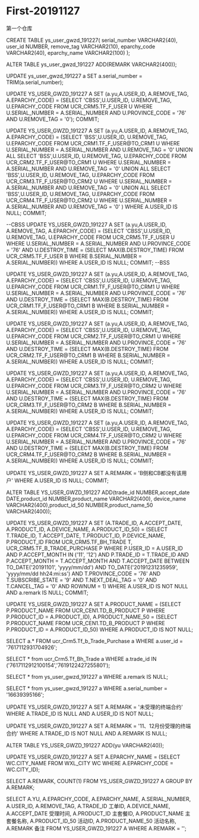 # First-20191127
第一个仓库


CREATE TABLE ys_user_gwzd_191227(
serial_number VARCHAR2(40),
user_id NUMBER,
remove_tag VARCHAR2(10),
eparchy_code VARCHAR2(40),
eparchy_name VARCHAR2(100)
);

ALTER TABLE ys_user_gwzd_191227 ADD(REMARK VARCHAR2(400));

UPDATE ys_user_gwzd_191227 a
SET a.serial_number = TRIM(a.serial_number);


UPDATE YS_USER_GWZD_191227 A
   SET (a.yu,A.USER_ID, A.REMOVE_TAG, A.EPARCHY_CODE) =
       (SELECT 'CBSS',U.USER_ID, U.REMOVE_TAG, U.EPARCHY_CODE
          FROM UCR_CRM5.TF_F_USER U
         WHERE U.SERIAL_NUMBER = A.SERIAL_NUMBER
           AND U.PROVINCE_CODE = '76'
           AND U.REMOVE_TAG = '0');
COMMIT;

UPDATE YS_USER_GWZD_191227 A
   SET (a.yu,A.USER_ID, A.REMOVE_TAG, A.EPARCHY_CODE) =
       (SELECT 'BSS',U.USER_ID, U.REMOVE_TAG, U.EPARCHY_CODE
          FROM UCR_CRM1.TF_F_USER@TO_CRM1 U
         WHERE U.SERIAL_NUMBER = A.SERIAL_NUMBER
           AND U.REMOVE_TAG = '0'
        UNION ALL
        SELECT 'BSS',U.USER_ID, U.REMOVE_TAG, U.EPARCHY_CODE
          FROM UCR_CRM2.TF_F_USER@TO_CRM1 U
         WHERE U.SERIAL_NUMBER = A.SERIAL_NUMBER
           AND U.REMOVE_TAG = '0'
        UNION ALL
        SELECT 'BSS',U.USER_ID, U.REMOVE_TAG, U.EPARCHY_CODE
          FROM UCR_CRM3.TF_F_USER@TO_CRM2 U
         WHERE U.SERIAL_NUMBER = A.SERIAL_NUMBER
           AND U.REMOVE_TAG = '0'
        UNION ALL
        SELECT 'BSS',U.USER_ID, U.REMOVE_TAG, U.EPARCHY_CODE
          FROM UCR_CRM4.TF_F_USER@TO_CRM2 U
         WHERE U.SERIAL_NUMBER = A.SERIAL_NUMBER
           AND U.REMOVE_TAG = '0'
           )
 WHERE A.USER_ID IS NULL;
COMMIT;

--CBSS
UPDATE YS_USER_GWZD_191227 A
   SET (a.yu,A.USER_ID, A.REMOVE_TAG, A.EPARCHY_CODE) =
       (SELECT 'CBSS',U.USER_ID, U.REMOVE_TAG, U.EPARCHY_CODE
          FROM UCR_CRM5.TF_F_USER U
         WHERE U.SERIAL_NUMBER = A.SERIAL_NUMBER
           AND U.PROVINCE_CODE = '76'
           AND U.DESTROY_TIME =
               (SELECT MAX(B.DESTROY_TIME)
                  FROM UCR_CRM5.TF_F_USER B
                 WHERE B.SERIAL_NUMBER = A.SERIAL_NUMBER))
 WHERE A.USER_ID IS NULL;
COMMIT;
--BSS

UPDATE YS_USER_GWZD_191227 A
   SET (a.yu,A.USER_ID, A.REMOVE_TAG, A.EPARCHY_CODE) =
       (SELECT 'CBSS',U.USER_ID, U.REMOVE_TAG, U.EPARCHY_CODE
          FROM UCR_CRM1.TF_F_USER@TO_CRM1 U
         WHERE U.SERIAL_NUMBER = A.SERIAL_NUMBER
           AND U.PROVINCE_CODE = '76'
           AND U.DESTROY_TIME =
               (SELECT MAX(B.DESTROY_TIME)
                  FROM UCR_CRM1.TF_F_USER@TO_CRM1 B
                 WHERE B.SERIAL_NUMBER = A.SERIAL_NUMBER))
 WHERE A.USER_ID IS NULL;
COMMIT;

UPDATE YS_USER_GWZD_191227 A
   SET (a.yu,A.USER_ID, A.REMOVE_TAG, A.EPARCHY_CODE) =
       (SELECT 'CBSS',U.USER_ID, U.REMOVE_TAG, U.EPARCHY_CODE
          FROM UCR_CRM2.TF_F_USER@TO_CRM1 U
         WHERE U.SERIAL_NUMBER = A.SERIAL_NUMBER
           AND U.PROVINCE_CODE = '76'
           AND U.DESTROY_TIME =
               (SELECT MAX(B.DESTROY_TIME)
                  FROM UCR_CRM2.TF_F_USER@TO_CRM1 B
                 WHERE B.SERIAL_NUMBER = A.SERIAL_NUMBER))
 WHERE A.USER_ID IS NULL;
COMMIT;


UPDATE YS_USER_GWZD_191227 A
   SET (a.yu,A.USER_ID, A.REMOVE_TAG, A.EPARCHY_CODE) =
       (SELECT 'CBSS',U.USER_ID, U.REMOVE_TAG, U.EPARCHY_CODE
          FROM UCR_CRM3.TF_F_USER@TO_CRM2 U
         WHERE U.SERIAL_NUMBER = A.SERIAL_NUMBER
           AND U.PROVINCE_CODE = '76'
           AND U.DESTROY_TIME =
               (SELECT MAX(B.DESTROY_TIME)
                  FROM UCR_CRM3.TF_F_USER@TO_CRM2 B
                 WHERE B.SERIAL_NUMBER = A.SERIAL_NUMBER))
 WHERE A.USER_ID IS NULL;
COMMIT;


UPDATE YS_USER_GWZD_191227 A
   SET (a.yu,A.USER_ID, A.REMOVE_TAG, A.EPARCHY_CODE) =
       (SELECT 'CBSS',U.USER_ID, U.REMOVE_TAG, U.EPARCHY_CODE
          FROM UCR_CRM4.TF_F_USER@TO_CRM2 U
         WHERE U.SERIAL_NUMBER = A.SERIAL_NUMBER
           AND U.PROVINCE_CODE = '76'
           AND U.DESTROY_TIME =
               (SELECT MAX(B.DESTROY_TIME)
                  FROM UCR_CRM4.TF_F_USER@TO_CRM2 B
                 WHERE B.SERIAL_NUMBER = A.SERIAL_NUMBER))
 WHERE A.USER_ID IS NULL;
COMMIT;


UPDATE YS_USER_GWZD_191227 A
   SET A.REMARK = 'B侧和CB都没有该用户'
 WHERE A.USER_ID IS NULL;
COMMIT;

ALTER TABLE YS_USER_GWZD_191227 ADD(trade_id NUMBER,accept_date DATE,product_id NUMBER,product_name VARCHAR2(400),
device_name VARCHAR2(400),product_id_50 NUMBER,product_name_50 VARCHAR2(400));

UPDATE YS_USER_GWZD_191227 A
   SET (A.TRADE_ID,
        A.ACCEPT_DATE,
        A.PRODUCT_ID,
        A.DEVICE_NAME,
        A.PRODUCT_ID_50) =
       (SELECT T.TRADE_ID,
               T.ACCEPT_DATE,
               T.PRODUCT_ID,
               P.DEVICE_NAME,
               P.PRODUCT_ID
          FROM UCR_CRM5.TF_BH_TRADE T, UCR_CRM5.TF_B_TRADE_PURCHASE P
         WHERE P.USER_ID = A.USER_ID
           AND P.ACCEPT_MONTH IN ('11', '12')
           AND P.TRADE_ID = T.TRADE_ID
           AND P.ACCEPT_MONTH = T.ACCEPT_MONTH
           AND T.ACCEPT_DATE BETWEEN TO_DATE('20191101', 'yyyy/mm/dd') AND
               TO_DATE('20191231235959', 'yyyy/mm/dd hh24:mi:ss')
           AND T.PROVINCE_CODE = '76'
           AND T.SUBSCRIBE_STATE = '9'
           AND T.NEXT_DEAL_TAG = '0'
           AND T.CANCEL_TAG = '0'
           AND ROWNUM = 1)
 WHERE A.USER_ID IS NOT NULL
 AND a.remark IS NULL;
COMMIT;



UPDATE YS_USER_GWZD_191227 A
   SET A.PRODUCT_NAME   =
       (SELECT P.PRODUCT_NAME
          FROM UCR_CEN1.TD_B_PRODUCT P
         WHERE P.PRODUCT_ID = A.PRODUCT_ID),
       A.PRODUCT_NAME_50 =
       (SELECT P.PRODUCT_NAME
          FROM UCR_CEN1.TD_B_PRODUCT P
         WHERE P.PRODUCT_ID = A.PRODUCT_ID_50)
 WHERE A.PRODUCT_ID IS NOT NULL;

SELECT a.* FROM ucr_Crm5.Tf_b_Trade_Purchase a WHERE a.user_id = '7617112931704926';



SELECT * from ucr_Crm5.Tf_Bh_Trade a WHERE a.trade_id IN ('7617112912100154','7619122427255801');


SELECT * from ys_user_gwzd_191227 a WHERE a.remark IS NULL;


SELECT * from ys_user_gwzd_191227 a WHERE a.serial_number = '16639395166';


UPDATE YS_USER_GWZD_191227 A
   SET A.REMARK = '未受理的终端合约'
 WHERE A.TRADE_ID IS NULL
   AND A.USER_ID IS NOT NULL;


UPDATE YS_USER_GWZD_191227 A
   SET A.REMARK = '11、12月份受理的终端合约'
 WHERE A.TRADE_ID IS NOT NULL
   AND A.REMARK IS NULL;



ALTER TABLE YS_USER_GWZD_191227 ADD(yu VARCHAR2(40));

UPDATE YS_USER_GWZD_191227 A
   SET A.EPARCHY_NAME =
       (SELECT WC.CITY_NAME
          FROM WXL_CITY WC
         WHERE A.EPARCHY_CODE = WC.CITY_ID);

SELECT A.REMARK, COUNT(1) FROM YS_USER_GWZD_191227 A GROUP BY A.REMARK;

SELECT A.YU,
       A.EPARCHY_CODE,
       A.EPARCHY_NAME,
       A.SERIAL_NUMBER,
       A.USER_ID,
       A.REMOVE_TAG,
       A.TRADE_ID        工单ID,
       A.DEVICE_NAME,
       A.ACCEPT_DATE     受理时间,
       A.PRODUCT_ID      主套餐ID,
       A.PRODUCT_NAME    主套餐名称,
       A.PRODUCT_ID_50   活动ID,
       A.PRODUCT_NAME_50 活动名称,
       A.REMARK          备注
  FROM YS_USER_GWZD_191227 A
 WHERE A.REMARK = '';

